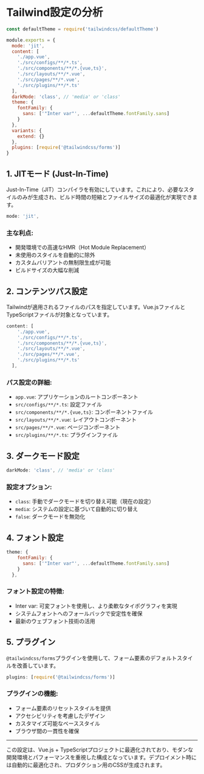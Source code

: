 # Tailwind設定の分析

```javascript
const defaultTheme = require('tailwindcss/defaultTheme')

module.exports = {
  mode: 'jit',
  content: [
    './app.vue',
    './src/configs/**/*.ts',
    './src/components/**/*.{vue,ts}',
    './src/layouts/**/*.vue',
    './src/pages/**/*.vue',
    './src/plugins/**/*.ts'
  ],
  darkMode: 'class', // 'media' or 'class'
  theme: {
    fontFamily: {
      sans: ['"Inter var"', ...defaultTheme.fontFamily.sans]
    }
  },
  variants: {
    extend: {}
  },
  plugins: [require('@tailwindcss/forms')]
}
```

## 1. JITモード (Just-In-Time)

Just-In-Time（JIT）コンパイラを有効にしています。これにより、必要なスタイルのみが生成され、ビルド時間の短縮とファイルサイズの最適化が実現できます。

```javascript
mode: 'jit',
```

### 主な利点:
- 開発環境での高速なHMR（Hot Module Replacement）
- 未使用のスタイルを自動的に除外
- カスタムバリアントの無制限生成が可能
- ビルドサイズの大幅な削減

## 2. コンテンツパス設定

Tailwindが適用されるファイルのパスを指定しています。Vue.jsファイルとTypeScriptファイルが対象となっています。

```javascript
content: [
    './app.vue',
    './src/configs/**/*.ts',
    './src/components/**/*.{vue,ts}',
    './src/layouts/**/*.vue',
    './src/pages/**/*.vue',
    './src/plugins/**/*.ts'
  ],
```

### パス設定の詳細:
- `app.vue`: アプリケーションのルートコンポーネント
- `src/configs/**/*.ts`: 設定ファイル
- `src/components/**/*.{vue,ts}`: コンポーネントファイル
- `src/layouts/**/*.vue`: レイアウトコンポーネント
- `src/pages/**/*.vue`: ページコンポーネント
- `src/plugins/**/*.ts`: プラグインファイル

## 3. ダークモード設定
```javascript
darkMode: 'class', // 'media' or 'class'
```

### 設定オプション:
- `class`: 手動でダークモードを切り替え可能（現在の設定）
- `media`: システムの設定に基づいて自動的に切り替え
- `false`: ダークモードを無効化

## 4. フォント設定
```javascript
theme: {
    fontFamily: {
      sans: ['"Inter var"', ...defaultTheme.fontFamily.sans]
    }
  },
```

### フォント設定の特徴:
- Inter var: 可変フォントを使用し、より柔軟なタイポグラフィを実現
- システムフォントへのフォールバックで安定性を確保
- 最新のウェブフォント技術の活用

## 5. プラグイン

`@tailwindcss/forms`プラグインを使用して、フォーム要素のデフォルトスタイルを改善しています。

```javascript
plugins: [require('@tailwindcss/forms')]
```

### プラグインの機能:
- フォーム要素のリセットスタイルを提供
- アクセシビリティを考慮したデザイン
- カスタマイズ可能なベーススタイル
- ブラウザ間の一貫性を確保

---

この設定は、Vue.js + TypeScriptプロジェクトに最適化されており、モダンな開発環境とパフォーマンスを重視した構成となっています。デプロイメント時には自動的に最適化され、プロダクション用のCSSが生成されます。
